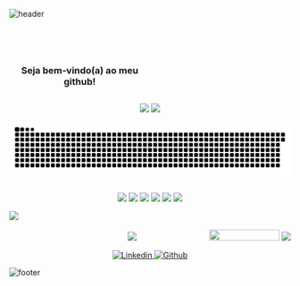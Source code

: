    ![header](https://capsule-render.vercel.app/api?type=waving&color=e77924&height=180&section=header&text=&fontAlignY=40)
   
   <section class="Welcome" >
      <p align="center">
       <h3 style="max-width: 50%" align="center"> <br><br><br> Seja bem-vindo(a) ao meu github! </h3>
       <h2></h2>
      </p>
   </section>
  
   <section class="GithubStats" > 
      <p align="center">
         <img src="https://github-readme-stats.vercel.app/api?username=lrolivera&show_icons=true&theme=dracula&bg_color=333d5c&border_color=e77924&title_color=e77924&icon_color=e77924&border_radius=20&line_height=20&include_all_commits=true&count_private=true">
         <img src="https://github-readme-stats.vercel.app/api/top-langs/?username=lrolivera&layout=compact&theme=dracula&bg_color=333d5c&border_color=e77924&title_color=e77924&icon_color=e77924&border_radius=20">
      </p>
   </section> 
   
   ![Snake animation](https://github.com/lrolivera/lrolivera/blob/output/github-contribution-grid-snake.svg)
  
  <section class="MundoMario">
     <p align="center">
        <img src="https://media.giphy.com/media/K7o9FdCoDnwEo/giphy.gif" width=15%  >  
        <img src="https://media.giphy.com/media/K7o9FdCoDnwEo/giphy.gif" width=15%  > 
        <img src="https://media.giphy.com/media/K7o9FdCoDnwEo/giphy.gif" width=15%  > 
        <img src="https://media.giphy.com/media/K7o9FdCoDnwEo/giphy.gif" width=15%  > 
        <img src="https://media.giphy.com/media/K7o9FdCoDnwEo/giphy.gif" width=15%  > 
        <img src="https://media.giphy.com/media/K7o9FdCoDnwEo/giphy.gif" width=15%  > 
     </p>  
     <p >
        <img src="https://media.giphy.com/media/xSVQgqlSTMXYs/giphy.gif" width=35px >
     </p>                                                                  
      <p align="end">
         <img src="https://media.giphy.com/media/oGb5zFRuwGoc8/giphy.gif" width=45px >   
         <img src="https://media.giphy.com/media/Zx5002aD4bsRAhjRJo/giphy.gif" width="50%" height="20px" >
         <img src="https://media.giphy.com/media/f8VrfNjFgWB37CZ1dl/giphy.gif" width=65px> 
      </p>       
  </section>                                                                
   
                                                                      
  <section class="RedeSociais">                                                                         
     <p align="center">               
         <a href="https://www.linkedin.com/in/lrolivera/" >
            <img src="https://img.shields.io/static/v1?label=&logo=linkedin&message=Linkedln&color=e77924" alt="Linkedin">
         </a>
         <a href="https://github.com/lrolivera" >
            <img src="https://img.shields.io/static/v1?label=&logo=github&message=Github&color=e77924" alt="Github">
         </a>
      </p>
   </section>    
 
   ![footer](https://capsule-render.vercel.app/api?type=waving&color=333d5c&height=190&section=footer&text=&fontSize=10)

